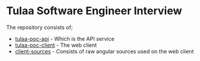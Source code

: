 # Tulaa Software Engineer Interview

The repository consists of;
* [tulaa-poc-api](https://github.com/cornelius-muhatia/tulaa-poc/tree/master/tulaa-poc-api) - Which is the API service
* [tulaa-poc-client](https://github.com/cornelius-muhatia/tulaa-poc/tree/master/tulaa-poc-client) - The web client
* [client-sources](https://github.com/cornelius-muhatia/tulaa-poc/tree/master/client-sources) - Consists of raw angular sources used on the web client